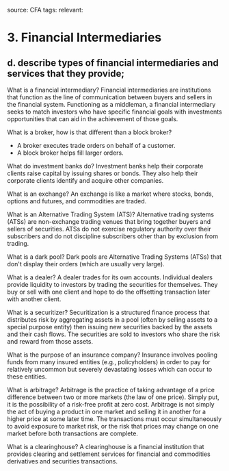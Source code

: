 source: CFA
tags: 
relevant: 

# 3. Financial Intermediaries

## d. describe types of financial intermediaries and services that they provide;

What is a financial intermediary?
Financial intermediaries are institutions that function as the line of communication between buyers and sellers in the financial system. Functioning as a middleman, a financial intermediary seeks to match investors who have specific financial goals with investments opportunities that can aid in the achievement of those goals.

What is a broker, how is that different than a block broker?
- A broker executes trade orders on behalf of a customer. 
- A block broker helps fill larger orders.

What do investment banks do?
Investment banks help their corporate clients raise capital by issuing shares or bonds. They also help their corporate clients identify and acquire other companies.

What is an exchange?
An exchange is like a market where stocks, bonds, options and futures, and commodities are traded.

What is an Alternative Trading System (ATS)?
Alternative trading systems (ATSs) are non-exchange trading venues that bring together buyers and sellers of securities. ATSs do not exercise regulatory authority over their subscribers and do not discipline subscribers other than by exclusion from trading. 

What is a dark pool?
Dark pools are Alternative Trading Systems (ATSs) that don't display their orders (which are usually very large).

What is a dealer?
A dealer trades for its own accounts. Individual dealers provide liquidity to investors by trading the securities for themselves. They buy or sell with one client and hope to do the offsetting transaction later with another client.

What is a securitizer?
Securitization is a structured finance process that distributes risk by aggregating assets in a pool (often by selling assets to a special purpose entity) then issuing new securities backed by the assets and their cash flows. The securities are sold to investors who share the risk and reward from those assets.

What is the purpose of an insurance company?
Insurance involves pooling funds from many insured entities (e.g., policyholders) in order to pay for relatively uncommon but severely devastating losses which can occur to these entities.

What is arbitrage?
Arbitrage is the practice of taking advantage of a price difference between two or more markets (the law of one price). Simply put, it is the possibility of a risk-free profit at zero cost. Arbitrage is not simply the act of buying a product in one market and selling it in another for a higher price at some later time. The transactions must occur simultaneously to avoid exposure to market risk, or the risk that prices may change on one market before both transactions are complete.

What is a clearinghouse?
A clearinghouse is a financial institution that provides clearing and settlement services for financial and commodities derivatives and securities transactions.



